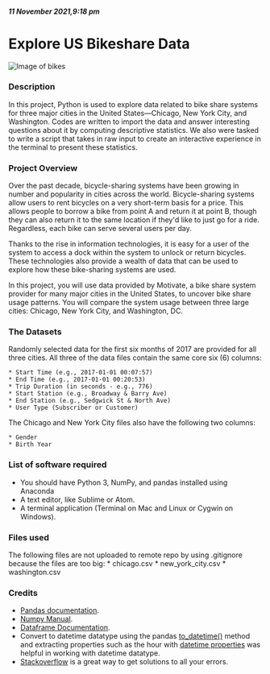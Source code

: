 ##### 11 November 2021,9:18 pm

# Explore US Bikeshare Data

![Image of bikes](https://video.udacity-data.com/topher/2018/March/5aa7718d_divvy/divvy.jpg)

### Description
In this project, Python is used to explore data related to bike share systems for three major cities in the United States—Chicago, New York City, and Washington. Codes are written to import the data and answer interesting questions about it by computing descriptive statistics. We also were tasked to write a script that takes in raw input to create an interactive experience in the terminal to present these statistics.

### Project Overview
Over the past decade, bicycle-sharing systems have been growing in number and popularity in cities across the world. Bicycle-sharing systems allow users to rent bicycles on a very short-term basis for a price. This allows people to borrow a bike from point A and return it at point B, though they can also return it to the same location if they'd like to just go for a ride. Regardless, each bike can serve several users per day.

Thanks to the rise in information technologies, it is easy for a user of the system to access a dock within the system to unlock or return bicycles. These technologies also provide a wealth of data that can be used to explore how these bike-sharing systems are used.

In this project, you will use data provided by Motivate, a bike share system provider for many major cities in the United States, to uncover bike share usage patterns. You will compare the system usage between three large cities: Chicago, New York City, and Washington, DC.

### The Datasets
Randomly selected data for the first six months of 2017 are provided for all three cities. All three of the data files contain the same core six (6) columns:

    * Start Time (e.g., 2017-01-01 00:07:57)
    * End Time (e.g., 2017-01-01 00:20:53)
    * Trip Duration (in seconds - e.g., 776)
    * Start Station (e.g., Broadway & Barry Ave)
    * End Station (e.g., Sedgwick St & North Ave)
    * User Type (Subscriber or Customer)

The Chicago and New York City files also have the following two columns:

    * Gender
    * Birth Year


### List of software required
* You should have Python 3, NumPy, and pandas installed using Anaconda
* A text editor, like Sublime or Atom.
* A terminal application (Terminal on Mac and Linux or Cygwin on Windows).


### Files used
The following files are not uploaded to remote repo by using .gitignore because the files are too big:
    * chicago.csv
    * new_york_city.csv
    * washington.csv


### Credits
* [Pandas documentation](https://pandas.pydata.org/pandas-docs/stable/).
* [Numpy Manual](https://docs.scipy.org/doc/numpy-1.13.0/contents.html).    
* [Dataframe Documentation](https://pandas.pydata.org/pandas-docs/stable/reference/frame.html#dataframe).
* Convert to datetime datatype using the pandas [to_datetime()](https://pandas.pydata.org/pandas-docs/stable/reference/api/pandas.to_datetime.html) method and extracting properties such as the hour with [datetime properties](https://pandas.pydata.org/pandas-docs/stable/reference/index.html) was helpful in working with datetime datatype.
* [Stackoverflow](www.stackoverflow.com) is a great way to get solutions to all your errors.
